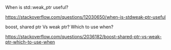 When is std::weak_ptr useful?

https://stackoverflow.com/questions/12030650/when-is-stdweak-ptr-useful

boost, shared ptr Vs weak ptr? Which to use when?

https://stackoverflow.com/questions/2036182/boost-shared-ptr-vs-weak-ptr-which-to-use-when


